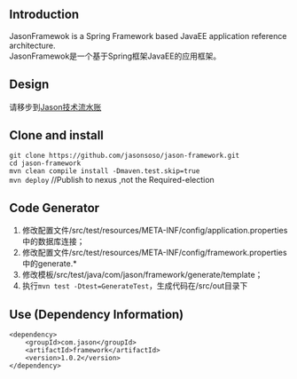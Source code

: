 
## Introduction ##
JasonFramewok is a Spring Framework based JavaEE application reference architecture.    
JasonFramewok是一个基于Spring框架JavaEE的应用框架。


## Design ##

请移步到[Jason技术流水账](http://www.jasonsoso.com/tech/201502/design-1/ "Jason技术流水账")


## Clone and install ##
`git clone https://github.com/jasonsoso/jason-framework.git`   
`cd jason-framework`   
`mvn clean compile install -Dmaven.test.skip=true`   
`mvn deploy`   //Publish to nexus ,not the Required-election    


## Code Generator ##
1. 修改配置文件/src/test/resources/META-INF/config/application.properties中的数据库连接；
2. 修改配置文件/src/test/resources/META-INF/config/framework.properties中的generate.*
3. 修改模板/src/test/java/com/jason/framework/generate/template；
4. 执行`mvn test -Dtest=GenerateTest`，生成代码在/src/out目录下


## Use (Dependency Information) ##

	<dependency>   
		<groupId>com.jason</groupId>   
		<artifactId>framework</artifactId>   
		<version>1.0.2</version>   
	</dependency>   
